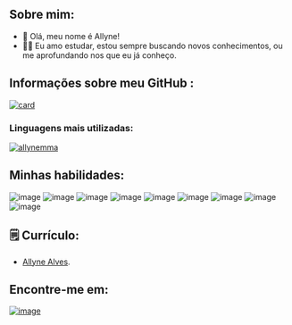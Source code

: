 ## Sobre mim:
- 👋 Olá, meu nome é Allyne!
- 👩‍💻 Eu amo estudar, estou sempre buscando novos conhecimentos, ou me aprofundando nos que eu já conheço.

## Informações sobre meu GitHub :
[![card](https://github-readme-stats.vercel.app/api?username=allynemma&theme=tokyonight&show_icons=true)](https://github.com/anuraghazra/github-readme-stats)
### Linguagens mais utilizadas:
[![allynemma](https://github-readme-stats.vercel.app/api/top-langs/?username=allynemma&hide=html&layout=compact&theme=tokyonight)](https://github.com/anuraghazra/github-readme-stats)
## Minhas habilidades:
![image](https://img.shields.io/badge/C-00599C?style=for-the-badge&logo=c&logoColor=white)
![image](https://img.shields.io/badge/Java-ED8B00?style=for-the-badge&logo=java&logoColor=white)
![image](https://img.shields.io/badge/JavaScript-F7DF1E?style=for-the-badge&logo=javascript&logoColor=black)
![image](https://img.shields.io/badge/HTML5-E34F26?style=for-the-badge&logo=html5&logoColor=white)
![image](https://img.shields.io/badge/CSS3-1572B6?style=for-the-badge&logo=css3&logoColor=white)
![image](https://img.shields.io/badge/React-20232A?style=for-the-badge&logo=react&logoColor=61DAFB)
![image](https://img.shields.io/badge/Angular-DD0031?style=for-the-badge&logo=angular&logoColor=white)
![image](https://img.shields.io/badge/Node.js-43853D?style=for-the-badge&logo=node.js&logoColor=white)
![image](https://img.shields.io/badge/Git-E34F26?style=for-the-badge&logo=git&logoColor=white)


## 🗒️ Currículo:
- [Allyne Alves](https://allynemma.github.io/resume/).
## Encontre-me em:
[![image](https://img.shields.io/badge/LinkedIn-0077B5?style=for-the-badge&logo=linkedin&logoColor=white
)](https://www.linkedin.com/in/allynealves)

<!--# 🇺🇸
## About me:
- 👋 Hi, I’m Allyne!
- 👩‍💻 I love to study. To acquire knowledge is my passion.
- 🌱 I’m currently learning C, JavaScript, HMTL, CSS

## My skills:
- JavaScript;
- C;
- HTML;
- CSS;
- React;

📫 Reach me: allynemmalves@gmail.com
-->

<!---
allynemma/allynemma is a ✨ special ✨ repository because its `README.md` (this file) appears on your GitHub profile.
You can click the Preview link to take a look at your changes.
--->
